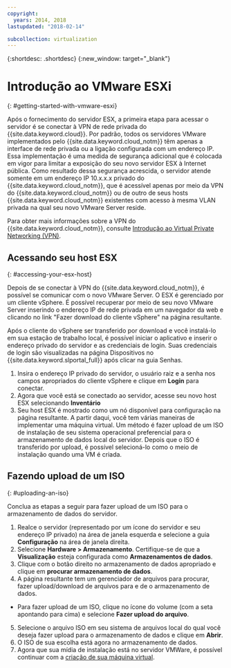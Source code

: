 ```yaml
---
copyright:
  years: 2014, 2018
lastupdated: "2018-02-14"

subcollection: virtualization
---
```

{:shortdesc: .shortdesc}
{:new_window: target="_blank"}

# Introdução ao VMware ESXi
{: #getting-started-with-vmware-esxi}

Após o fornecimento do servidor ESX, a primeira etapa para acessar o servidor é se conectar à VPN de rede privada do {{site.data.keyword.cloud}}. Por padrão, todos os servidores VMware implementados pelo {{site.data.keyword.cloud_notm}} têm apenas a interface de rede privada ou a ligação configurada com um endereço IP. Essa implementação é uma medida de segurança adicional que é colocada em vigor para limitar a exposição do seu novo servidor ESX à Internet pública. Como resultado dessa segurança acrescida, o servidor atende somente em um endereço IP 10.x.x.x privado do {{site.data.keyword.cloud_notm}}, que é acessível apenas por meio da VPN do {{site.data.keyword.cloud_notm}} ou de outro de seus hosts {{site.data.keyword.cloud_notm}} existentes com acesso à mesma VLAN privada na qual seu novo VMware Server reside.

Para obter mais informações sobre a VPN do {{site.data.keyword.cloud_notm}}, consulte [Introdução ao Virtual Private Networking (VPN)](/docs/infrastructure/iaas-vpn?topic=VPN-getting-started-with-virtual-private-networking-vpn-).

## Acessando seu host ESX
{: #accessing-your-esx-host}

Depois de se conectar à VPN do {{site.data.keyword.cloud_notm}}, é possível se comunicar com o novo VMware Server. O ESX é gerenciado por um cliente vSphere. É possível recuperar por meio de seu novo VMware Server inserindo o endereço IP de rede privada em um navegador da web e clicando no link "Fazer download do cliente vSphere" na página resultante.

Após o cliente do vSphere ser transferido por download e você instalá-lo em sua estação de trabalho local, é possível iniciar o aplicativo e inserir o endereço privado do servidor e as credenciais de login. Suas credenciais de login são visualizadas na página Dispositivos no {{site.data.keyword.slportal_full}} após clicar na guia Senhas.

1. Insira o endereço IP privado do servidor, o usuário raiz e a senha nos campos apropriados do cliente vSphere e clique em **Login** para conectar.
2. Agora que você está se conectado ao servidor, acesse seu novo host ESX selecionando **Inventário**
3. Seu host ESX é mostrado como um nó disponível para configuração na página resultante. A partir daqui, você tem várias maneiras de implementar uma máquina virtual. Um método é fazer upload de um ISO de instalação de seu sistema operacional preferencial para o armazenamento de dados local do servidor. Depois que o ISO é transferido por upload, é possível selecioná-lo como o meio de instalação quando uma VM é criada.  

## Fazendo upload de um ISO
{: #uploading-an-iso}

Conclua as etapas a seguir para fazer upload de um ISO para o armazenamento de dados do servidor.

1. Realce o servidor (representado por um ícone do servidor e seu endereço IP privado) na área de janela esquerda e selecione a guia **Configuração** na área de janela direita.
2. Selecione **Hardware > Armazenamento**. Certifique-se de que a **Visualização** esteja configurada como **Armazenamentos de dados**.
3. Clique com o botão direito no armazenamento de dados apropriado e clique em **procurar armazenamento de dados**.
4. A página resultante tem um gerenciador de arquivos para procurar, fazer upload/download de arquivos para e de o armazenamento de dados.  
  * Para fazer upload de um ISO, clique no ícone do volume (com a seta apontando para cima) e selecione **Fazer upload do arquivo**.
5. Selecione o arquivo ISO em seu sistema de arquivos local do qual você deseja fazer upload para o armazenamento de dados e clique em **Abrir**.
6. O ISO de sua escolha está agora no armazenamento de dados.
7. Agora que sua mídia de instalação está no servidor VMWare, é possível continuar com a [criação de sua máquina virtual](/docs/infrastructure/vmware?topic=VMware-creating-a-vmware-esx-virtual-machine).
